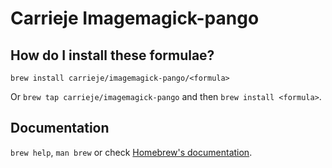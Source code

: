 # Carrieje Imagemagick-pango

## How do I install these formulae?

`brew install carrieje/imagemagick-pango/<formula>`

Or `brew tap carrieje/imagemagick-pango` and then `brew install <formula>`.

## Documentation

`brew help`, `man brew` or check [Homebrew's documentation](https://docs.brew.sh).
